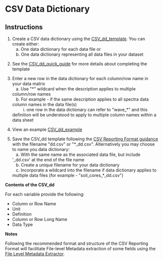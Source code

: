 # CSV Data Dictionary

## Instructions

1. Create a CSV data dictionary using the [CSV\_dd\_template](https://github.com/ess-dive-community/essdive-file-level-metadata/blob/master/CSV_dd/CSV_dd_template.csv).  You can create either:  
&nbsp;&nbsp;&nbsp;a. One data dictionary for each data file or  
&nbsp;&nbsp;&nbsp;b. One data dictionary representing all data files in your dataset    

2. See the [CSV\_dd\_quick\_guide](csv_dd_quick_guide.md) for more details about completing the template  
3. Enter a new row in the data dictionary for each column/row name in your data matrix  
&nbsp;&nbsp;&nbsp;a. Use "\*" wildcard when the description applies to multiple column/row names  
&nbsp;&nbsp;&nbsp;b. For example - if the same description applies to all spectra data column names in the data file(s)   
&nbsp;&nbsp;&nbsp;&nbsp;&nbsp;&nbsp;&nbsp;&nbsp;&nbsp;i. one row in the data dictionary can refer to "wave_\*\" and this definition will be understood to apply to multiple column names within a data sheet     
            
4. View an example [CSV\_dd\_example](csv_dd_example.md)  

5. Save the CSV\_dd template following the [CSV Reporting Format guidance](https://github.com/ess-dive-community/essdive-csv-structure) with the filename "dd.csv" or "\*\_dd.csv". Alternatively you may choose to name you data dictionary:  
&nbsp;&nbsp;&nbsp;a. With the same name as the associated data file, but include '\_dd.csv' at the end of the file name  
&nbsp;&nbsp;&nbsp;b. Create a unique filename for your data dictionary  
&nbsp;&nbsp;&nbsp;c. Incorporate a wildcard into the filename if data dictionary applies to multiple data files (for example - "soil_cores_\*\_dd.csv")  

**Contents of the CSV\_dd**

For each variable provide the following:

* Column or Row Name  
* Unit  
* Definition  
* Column or Row Long Name    
* Data Type  

**Notes**  

Following the recommended format and structure of the CSV Reporting Format will facilitate File-level Metadata extraction of some fields using the [File Level Metadata Extractor](https://code.ornl.gov/ngee-arctic/ess-dive-meta).

